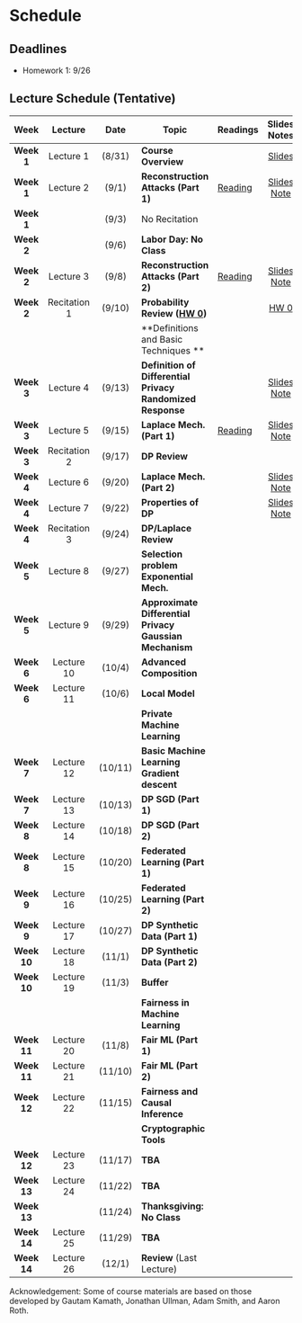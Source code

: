 # Schedule

## Deadlines
- Homework 1: 9/26

## Lecture Schedule (Tentative)

Week  | Lecture | Date  |Topic  |Readings  |Slides <br> Notes |
:------:|:-----:|:-----:|--------------------------------|-------------|:---------:
| **Week 1**  | Lecture 1    | (8/31)  | **Course Overview**                                                         |                                                           | [Slides](slides/intro.pdf)                                          |   |   |   |   |   |
| **Week 1**  | Lecture 2    | (9/1)   | **Reconstruction Attacks (Part 1)**                                         | [Reading](https://queue.acm.org/detail.cfm?id=3295691)    | [Slides](slides/lecture2.pdf) <br> [Note](notes/reconstruction.pdf) |   |   |   |   |   |
| **Week 1**  |              | (9/3)   | No Recitation                                                               |                                                           |                                                                     |   |   |   |   |   |
| **Week 2**  |              | (9/6)   | **Labor Day: No Class**                                                     |                                                           |                                                                     |   |   |   |   |   |
| **Week 2**  | Lecture 3    | (9/8)   | **Reconstruction Attacks (Part 2)**                                         | [Reading](https://differentialprivacy.org/diffix-attack/) | [Slides](slides/lecture3.pdf) <br> [Note](notes/reconstruction.pdf) |   |   |   |   |   |
| **Week 2**  | Recitation 1 | (9/10)  | **Probability Review ([HW 0](https://www.overleaf.com/read/wqxdwhgbwvyq))** |                                                           | [HW 0](https://www.overleaf.com/read/wqxdwhgbwvyq)                  |   |   |   |   |   |
|             |              |         | **Definitions and Basic Techniques **                                       |                                                           |                                                                     |   |   |   |   |   |
| **Week 3**  | Lecture 4    | (9/13)  | **Definition of Differential Privacy** <br> **Randomized Response**         |                                                           | [Slides](slides/lecture4.pdf) <br> [Note](notes/lecture4.pdf)       |   |   |   |   |   |
| **Week 3**  | Lecture 5    | (9/15)  | **Laplace Mech. (Part 1)**                                                  | [Reading](https://www.youtube.com/watch?v=FE9ko2wtyeQ)    | [Slides](slides/lecture5.pdf) <br> [Note](notes/lecture5.pdf)       |   |   |   |   |   |
| **Week 3**  | Recitation 2 | (9/17)  | **DP Review**                                                               |                                                           |                                                                     |   |   |   |   |   |
| **Week 4**  | Lecture 6    | (9/20)  | **Laplace Mech. (Part 2)**                                                  |                                                           | [Slides](slides/lecture6.pdf) <br> [Note](notes/lecture5.pdf)       |   |   |   |   |   |
| **Week 4**  | Lecture 7    | (9/22)  | **Properties of DP**                                                        |                                                           | [Slides](slides/lecture7.pdf) <br> [Note](notes/lecture7.pdf)       |   |   |   |   |   |
| **Week 4**  | Recitation 3 | (9/24)  | **DP/Laplace Review**                                                       |                                                           |                                                                     |   |   |   |   |   |
| **Week 5**  | Lecture 8    | (9/27)  | **Selection problem <br> Exponential Mech.**                                |                                                           |                                                                     |   |   |   |   |   |
| **Week 5**  | Lecture 9    | (9/29)  | **Approximate Differential Privacy** <br> **Gaussian Mechanism**            |                                                           |                                                                     |   |   |   |   |   |
| **Week 6**  | Lecture 10   | (10/4)  | **Advanced Composition**                                                    |                                                           |                                                                     |   |   |   |   |   |
| **Week 6**  | Lecture 11   | (10/6)  | **Local Model**                                                             |                                                           |                                                                     |   |   |   |   |   |
|             |              |         | **Private Machine Learning**                                                |                                                           |                                                                     |   |   |   |   |   |
| **Week 7**  | Lecture 12   | (10/11) | **Basic Machine Learning** <br> **Gradient descent**                        |                                                           |                                                                     |   |   |   |   |   |
| **Week 7**  | Lecture 13   | (10/13) | **DP SGD (Part 1)**                                                         |                                                           |                                                                     |   |   |   |   |   |
| **Week 8**  | Lecture 14   | (10/18) | **DP SGD (Part 2)**                                                         |                                                           |                                                                     |   |   |   |   |   |
| **Week 8**  | Lecture 15   | (10/20) | **Federated Learning (Part 1)**                                             |                                                           |                                                                     |   |   |   |   |   |
| **Week 9**  | Lecture 16   | (10/25) | **Federated Learning (Part 2)**                                             |                                                           |                                                                     |   |   |   |   |   |
| **Week 9**  | Lecture 17   | (10/27) | **DP Synthetic Data (Part 1)**                                              |                                                           |                                                                     |   |   |   |   |   |
| **Week 10** | Lecture 18   | (11/1)  | **DP Synthetic Data (Part 2)**                                              |                                                           |                                                                     |   |   |   |   |   |
| **Week 10** | Lecture 19   | (11/3)  | **Buffer**                                                                  |                                                           |                                                                     |   |   |   |   |   |
|             |              |         | **Fairness in Machine Learning**                                            |                                                           |                                                                     |   |   |   |   |   |
| **Week 11** | Lecture 20   | (11/8)  | **Fair ML (Part 1)**                                                        |                                                           |                                                                     |   |   |   |   |   |
| **Week 11** | Lecture 21   | (11/10) | **Fair ML (Part 2)**                                                        |                                                           |                                                                     |   |   |   |   |   |
| **Week 12** | Lecture 22   | (11/15) | **Fairness and Causal Inference**                                           |                                                           |                                                                     |   |   |   |   |   |
|             |              |         | **Cryptographic Tools**                                                     |                                                           |                                                                     |   |   |   |   |   |
| **Week 12** | Lecture 23   | (11/17) | **TBA**                                                                     |                                                           |                                                                     |   |   |   |   |   |
| **Week 13** | Lecture 24   | (11/22) | **TBA**                                                                     |                                                           |                                                                     |   |   |   |   |   |
| **Week 13** |              | (11/24) | **Thanksgiving: No Class**                                                  |                                                           |                                                                     |   |   |   |   |   |
| **Week 14** | Lecture 25   | (11/29) | **TBA**                                                                     |                                                           |                                                                     |   |   |   |   |   |
| **Week 14** | Lecture 26   | (12/1)  | **Review** (Last Lecture)                                                   |                                                           |                                                                     |   |   |   |   |   |


Acknowledgement: Some of course materials are based on those developed
by Gautam Kamath, Jonathan Ullman, Adam Smith, and Aaron Roth.



